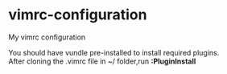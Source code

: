 # vimrc-configuration
My vimrc configuration

You should have vundle pre-installed to install required plugins.<br/>
After cloning the .vimrc file in ~/ folder,run <b>:PluginInstall</b>
